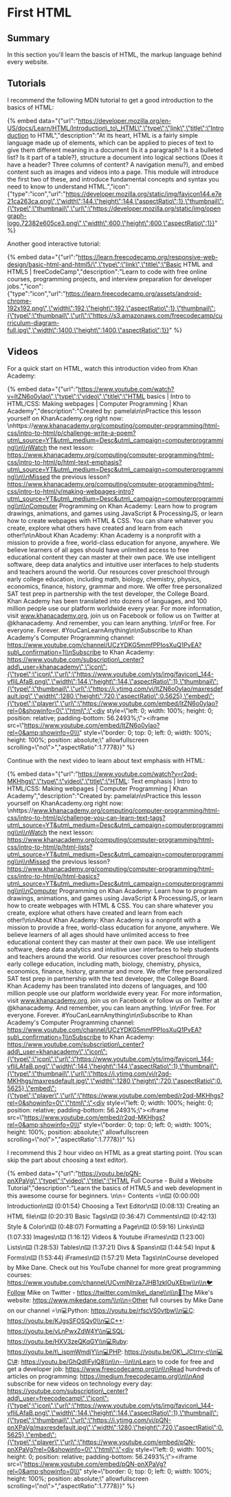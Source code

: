 # First HTML

## Summary

In this section you'll learn the bascis of HTML, the markup language behind every website.

## Tutorials

I recommend the following MDN tutorial to get a good introduction to the basics of HTML:

{% embed data="{\"url\":\"https://developer.mozilla.org/en-US/docs/Learn/HTML/Introduction\_to\_HTML\",\"type\":\"link\",\"title\":\"Introduction to HTML\",\"description\":\"At its heart, HTML is a fairly simple language made up of elements, which can be applied to pieces of text to give them different meaning in a document \(Is it a paragraph? Is it a bulleted list? Is it part of a table?\), structure a document into logical sections \(Does it have a header? Three columns of content? A navigation menu?\), and embed content such as images and videos into a page. This module will introduce the first two of these, and introduce fundamental concepts and syntax you need to know to understand HTML.\",\"icon\":{\"type\":\"icon\",\"url\":\"https://developer.mozilla.org/static/img/favicon144.e7e21ca263ca.png\",\"width\":144,\"height\":144,\"aspectRatio\":1},\"thumbnail\":{\"type\":\"thumbnail\",\"url\":\"https://developer.mozilla.org/static/img/opengraph-logo.72382e605ce3.png\",\"width\":600,\"height\":600,\"aspectRatio\":1}}" %}

Another good interactive tutorial:

{% embed data="{\"url\":\"https://learn.freecodecamp.org/responsive-web-design/basic-html-and-html5/\",\"type\":\"link\",\"title\":\"Basic HTML and HTML5 \| freeCodeCamp\",\"description\":\"Learn to code with free online courses, programming projects, and interview preparation for developer jobs.\",\"icon\":{\"type\":\"icon\",\"url\":\"https://learn.freecodecamp.org/assets/android-chrome-192x192.png\",\"width\":192,\"height\":192,\"aspectRatio\":1},\"thumbnail\":{\"type\":\"thumbnail\",\"url\":\"https://s3.amazonaws.com/freecodecamp/curriculum-diagram-full.jpg\",\"width\":1400,\"height\":1400,\"aspectRatio\":1}}" %}

## Videos

For a quick start on HTML, watch this introduction video from Khan Academy:

{% embed data="{\"url\":\"https://www.youtube.com/watch?v=ItZN6o0ylao\",\"type\":\"video\",\"title\":\"HTML basics \| Intro to HTML/CSS: Making webpages \| Computer Programming \| Khan Academy\",\"description\":\"Created by: pamela\\n\\nPractice this lesson yourself on KhanAcademy.org right now: \\nhttps://www.khanacademy.org/computing/computer-programming/html-css/intro-to-html/p/challenge-write-a-poem?utm\_source=YT&utm\_medium=Desc&utm\_campaign=computerprogramming\\n\\nWatch the next lesson: https://www.khanacademy.org/computing/computer-programming/html-css/intro-to-html/p/html-text-emphasis?utm\_source=YT&utm\_medium=Desc&utm\_campaign=computerprogramming\\n\\nMissed the previous lesson? https://www.khanacademy.org/computing/computer-programming/html-css/intro-to-html/v/making-webpages-intro?utm\_source=YT&utm\_medium=Desc&utm\_campaign=computerprogramming\\n\\nComputer Programming on Khan Academy: Learn how to program drawings, animations, and games using JavaScript & ProcessingJS, or learn how to create webpages with HTML & CSS. You can share whatever you create, explore what others have created and learn from each other!\\n\\nAbout Khan Academy: Khan Academy is a nonprofit with a mission to provide a free, world-class education for anyone, anywhere. We believe learners of all ages should have unlimited access to free educational content they can master at their own pace. We use intelligent software, deep data analytics and intuitive user interfaces to help students and teachers around the world. Our resources cover preschool through early college education, including math, biology, chemistry, physics, economics, finance, history, grammar and more. We offer free personalized SAT test prep in partnership with the test developer, the College Board. Khan Academy has been translated into dozens of languages, and 100 million people use our platform worldwide every year. For more information, visit www.khanacademy.org, join us on Facebook or follow us on Twitter at @khanacademy. And remember, you can learn anything. \\n\\nFor free. For everyone. Forever. \#YouCanLearnAnything\\n\\nSubscribe to Khan Academy\'s Computer Programming channel: https://www.youtube.com/channel/UCzYDKG5mmfPPIosXuQ1PvEA?sub\_confirmation=1\\nSubscribe to Khan Academy: https://www.youtube.com/subscription\_center?add\_user=khanacademy\",\"icon\":{\"type\":\"icon\",\"url\":\"https://www.youtube.com/yts/img/favicon\_144-vfliLAfaB.png\",\"width\":144,\"height\":144,\"aspectRatio\":1},\"thumbnail\":{\"type\":\"thumbnail\",\"url\":\"https://i.ytimg.com/vi/ItZN6o0ylao/maxresdefault.jpg\",\"width\":1280,\"height\":720,\"aspectRatio\":0.5625},\"embed\":{\"type\":\"player\",\"url\":\"https://www.youtube.com/embed/ItZN6o0ylao?rel=0&showinfo=0\",\"html\":\"<div style=\\\"left: 0; width: 100%; height: 0; position: relative; padding-bottom: 56.2493%;\\\"><iframe src=\\\"https://www.youtube.com/embed/ItZN6o0ylao?rel=0&amp;showinfo=0\\\" style=\\\"border: 0; top: 0; left: 0; width: 100%; height: 100%; position: absolute;\\\" allowfullscreen scrolling=\\\"no\\\"></iframe></div>\",\"aspectRatio\":1.7778}}" %}

Continue with the next video to learn about text emphasis with HTML:

{% embed data="{\"url\":\"https://www.youtube.com/watch?v=r2qd-MKHhgs\",\"type\":\"video\",\"title\":\"HTML: Text emphasis \| Intro to HTML/CSS: Making webpages \| Computer Programming \| Khan Academy\",\"description\":\"Created by: pamela\\n\\nPractice this lesson yourself on KhanAcademy.org right now: \\nhttps://www.khanacademy.org/computing/computer-programming/html-css/intro-to-html/p/challenge-you-can-learn-text-tags?utm\_source=YT&utm\_medium=Desc&utm\_campaign=computerprogramming\\n\\nWatch the next lesson: https://www.khanacademy.org/computing/computer-programming/html-css/intro-to-html/p/html-lists?utm\_source=YT&utm\_medium=Desc&utm\_campaign=computerprogramming\\n\\nMissed the previous lesson? https://www.khanacademy.org/computing/computer-programming/html-css/intro-to-html/p/html-basics?utm\_source=YT&utm\_medium=Desc&utm\_campaign=computerprogramming\\n\\nComputer Programming on Khan Academy: Learn how to program drawings, animations, and games using JavaScript & ProcessingJS, or learn how to create webpages with HTML & CSS. You can share whatever you create, explore what others have created and learn from each other!\\n\\nAbout Khan Academy: Khan Academy is a nonprofit with a mission to provide a free, world-class education for anyone, anywhere. We believe learners of all ages should have unlimited access to free educational content they can master at their own pace. We use intelligent software, deep data analytics and intuitive user interfaces to help students and teachers around the world. Our resources cover preschool through early college education, including math, biology, chemistry, physics, economics, finance, history, grammar and more. We offer free personalized SAT test prep in partnership with the test developer, the College Board. Khan Academy has been translated into dozens of languages, and 100 million people use our platform worldwide every year. For more information, visit www.khanacademy.org, join us on Facebook or follow us on Twitter at @khanacademy. And remember, you can learn anything. \\n\\nFor free. For everyone. Forever. \#YouCanLearnAnything\\n\\nSubscribe to Khan Academy\'s Computer Programming channel: https://www.youtube.com/channel/UCzYDKG5mmfPPIosXuQ1PvEA?sub\_confirmation=1\\nSubscribe to Khan Academy: https://www.youtube.com/subscription\_center?add\_user=khanacademy\",\"icon\":{\"type\":\"icon\",\"url\":\"https://www.youtube.com/yts/img/favicon\_144-vfliLAfaB.png\",\"width\":144,\"height\":144,\"aspectRatio\":1},\"thumbnail\":{\"type\":\"thumbnail\",\"url\":\"https://i.ytimg.com/vi/r2qd-MKHhgs/maxresdefault.jpg\",\"width\":1280,\"height\":720,\"aspectRatio\":0.5625},\"embed\":{\"type\":\"player\",\"url\":\"https://www.youtube.com/embed/r2qd-MKHhgs?rel=0&showinfo=0\",\"html\":\"<div style=\\\"left: 0; width: 100%; height: 0; position: relative; padding-bottom: 56.2493%;\\\"><iframe src=\\\"https://www.youtube.com/embed/r2qd-MKHhgs?rel=0&amp;showinfo=0\\\" style=\\\"border: 0; top: 0; left: 0; width: 100%; height: 100%; position: absolute;\\\" allowfullscreen scrolling=\\\"no\\\"></iframe></div>\",\"aspectRatio\":1.7778}}" %}

I recommend this 2 hour video on HTML as a great starting point. \(You scan skip the part about choosing a text editor\).

{% embed data="{\"url\":\"https://youtu.be/pQN-pnXPaVg\",\"type\":\"video\",\"title\":\"HTML Full Course - Build a Website Tutorial\",\"description\":\"Learn the basics of HTML5 and web development in this awesome course for beginners. \\n\\n⭐️ Contents ⭐️\\n⌨️ \(0:00:00\) Introduction\\n⌨️ \(0:01:54\) Choosing a Text Editor\\n⌨️ \(0:08:13\) Creating an HTML file\\n⌨️ \(0:20:31\) Basic Tags\\n⌨️ \(0:36:47\) Comments\\n⌨️ \(0:42:13\) Style & Color\\n⌨️ \(0:48:07\) Formatting a Page\\n⌨️ \(0:59:16\) Links\\n⌨️ \(1:07:33\) Images\\n⌨️ \(1:16:12\) Videos & Youtube iFrames\\n⌨️ \(1:23:00\) Lists\\n⌨️ \(1:28:53\) Tables\\n⌨️ \(1:37:21\) Divs & Spans\\n⌨️ \(1:44:54\) Input & Forms\\n⌨️ \(1:53:44\) iFrames\\n⌨️ \(1:57:21\) Meta Tags\\n\\nCourse developed by Mike Dane. Check out his YouTube channel for more great programming courses: https://www.youtube.com/channel/UCvmINlrza7JHB1zkIOuXEbw\\n\\n🐦Follow Mike on Twitter - https://twitter.com/mike\_dane\\n\\n🔗The Mike\'s website: https://www.mikedane.com/\\n\\n⭐️Other full courses by Mike Dane on our channel ⭐️\\n💻Python: https://youtu.be/rfscVS0vtbw\\n💻C: https://youtu.be/KJgsSFOSQv0\\n💻C++: https://youtu.be/vLnPwxZdW4Y\\n💻SQL: https://youtu.be/HXV3zeQKqGY\\n💻Ruby: https://youtu.be/t\_ispmWmdjY\\n💻PHP: https://youtu.be/OK\_JCtrrv-c\\n💻C\#: https://youtu.be/GhQdlIFylQ8\\n\\n--\\n\\nLearn to code for free and get a developer job: https://www.freecodecamp.org\\n\\nRead hundreds of articles on programming: https://medium.freecodecamp.org\\n\\nAnd subscribe for new videos on technology every day: https://youtube.com/subscription\_center?add\_user=freecodecamp\",\"icon\":{\"type\":\"icon\",\"url\":\"https://www.youtube.com/yts/img/favicon\_144-vfliLAfaB.png\",\"width\":144,\"height\":144,\"aspectRatio\":1},\"thumbnail\":{\"type\":\"thumbnail\",\"url\":\"https://i.ytimg.com/vi/pQN-pnXPaVg/maxresdefault.jpg\",\"width\":1280,\"height\":720,\"aspectRatio\":0.5625},\"embed\":{\"type\":\"player\",\"url\":\"https://www.youtube.com/embed/pQN-pnXPaVg?rel=0&showinfo=0\",\"html\":\"<div style=\\\"left: 0; width: 100%; height: 0; position: relative; padding-bottom: 56.2493%;\\\"><iframe src=\\\"https://www.youtube.com/embed/pQN-pnXPaVg?rel=0&amp;showinfo=0\\\" style=\\\"border: 0; top: 0; left: 0; width: 100%; height: 100%; position: absolute;\\\" allowfullscreen scrolling=\\\"no\\\"></iframe></div>\",\"aspectRatio\":1.7778}}" %}

